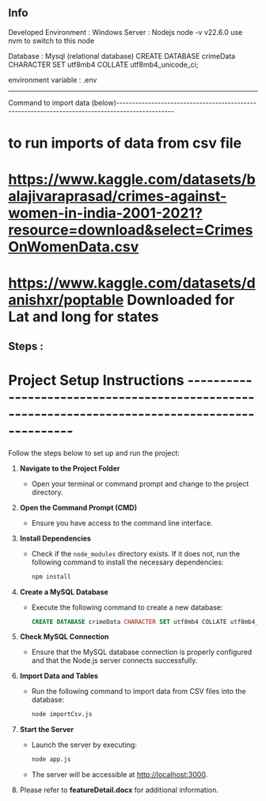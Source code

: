 Info
------------------------------------------------------------------------------------------------
Developed Environment   : Windows
Server                  : Nodejs
   node -v v22.6.0
   use nvm to switch to this node

Database : Mysql (relational database)
   CREATE DATABASE crimeData CHARACTER SET utf8mb4 COLLATE utf8mb4_unicode_ci;

environment variable : .env

------------------------------------------------------------------------------------------------
Command to import data (below)------------------------------------------------------------------------------------------------

# to run imports of data from csv file
# https://www.kaggle.com/datasets/balajivaraprasad/crimes-against-women-in-india-2001-2021?resource=download&select=CrimesOnWomenData.csv 

# https://www.kaggle.com/datasets/danishxr/poptable   Downloaded for Lat and long for states

Steps :
------------------------------------------------------------------------------------------------
# Project Setup Instructions ------------------------------------------------------------------------------------------------
Follow the steps below to set up and run the project:

1. **Navigate to the Project Folder**
   - Open your terminal or command prompt and change to the project directory.

2. **Open the Command Prompt (CMD)**
   - Ensure you have access to the command line interface.

3. **Install Dependencies**
   - Check if the `node_modules` directory exists. If it does not, run the following command to install the necessary dependencies:
     ```bash
     npm install
     ```

4. **Create a MySQL Database**
   - Execute the following command to create a new database:
     ```sql
     CREATE DATABASE crimeData CHARACTER SET utf8mb4 COLLATE utf8mb4_unicode_ci;
     ```

5. **Check MySQL Connection**
   - Ensure that the MySQL database connection is properly configured and that the Node.js server connects successfully.

6. **Import Data and Tables**
   - Run the following command to import data from CSV files into the database:
     ```bash
     node importCsv.js
     ```

7. **Start the Server**
   - Launch the server by executing:
     ```bash
     node app.js
     ```
   - The server will be accessible at [http://localhost:3000](http://localhost:3000).

8. Please refer to **featureDetail.docx** for additional information.